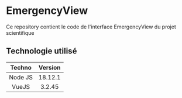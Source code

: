 # EmergencyView

Ce repository contient le code de l'interface EmergencyView du projet scientifique

## Technologie utilisé

|Techno|Version
|:---------------:|:---------------:|
| Node JS | 18.12.1|
| VueJS | 3.2.45|
